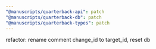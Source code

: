 ```yaml
---
"@manuscripts/quarterback-api": patch
"@manuscripts/quarterback-db": patch
"@manuscripts/quarterback-types": patch
---
```


refactor: rename comment change_id to target_id, reset db
